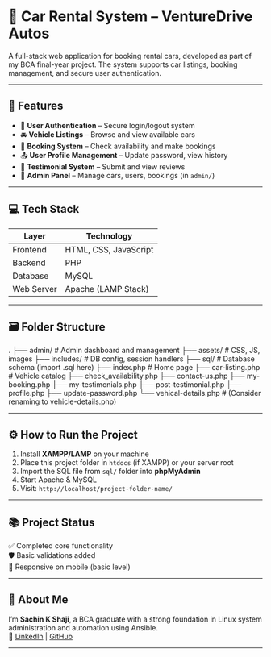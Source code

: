# 🚗 Car Rental System – VentureDrive Autos

A full-stack web application for booking rental cars, developed as part of my BCA final-year project. The system supports car listings, booking management, and secure user authentication.

---

## 📌 Features

- 🔐 **User Authentication** – Secure login/logout system
- 🚘 **Vehicle Listings** – Browse and view available cars
- 📅 **Booking System** – Check availability and make bookings
- 📤 **User Profile Management** – Update password, view history
- 📝 **Testimonial System** – Submit and view reviews
- 📂 **Admin Panel** – Manage cars, users, bookings (in `admin/`)

---

## 💻 Tech Stack

| Layer        | Technology         |
|--------------|--------------------|
| Frontend     | HTML, CSS, JavaScript |
| Backend      | PHP                |
| Database     | MySQL              |
| Web Server   | Apache (LAMP Stack) |

---

## 🗃️ Folder Structure
.
├── admin/ # Admin dashboard and management
├── assets/ # CSS, JS, images
├── includes/ # DB config, session handlers
├── sql/ # Database schema (import .sql here)
├── index.php # Home page
├── car-listing.php # Vehicle catalog
├── check_availability.php
├── contact-us.php
├── my-booking.php
├── my-testimonials.php
├── post-testimonial.php
├── profile.php
├── update-password.php
└── vehical-details.php # (Consider renaming to vehicle-details.php)

---

## ⚙️ How to Run the Project

1. Install **XAMPP/LAMP** on your machine
2. Place this project folder in `htdocs` (if XAMPP) or your server root
3. Import the SQL file from `sql/` folder into **phpMyAdmin**
4. Start Apache & MySQL
5. Visit: `http://localhost/project-folder-name/`

---

## 📚 Project Status

✅ Completed core functionality  
🛡️ Basic validations added  
📱 Responsive on mobile (basic level)

---

## 🙋 About Me

I’m **Sachin K Shaji**, a BCA graduate with a strong foundation in Linux system administration and automation using Ansible.  
📎 [LinkedIn](https://www.linkedin.com/in/sachin-k-shaji-4948b8245/) | [GitHub](https://github.com/Sachinkshaji)

---


 
